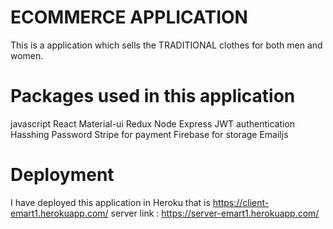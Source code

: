 # ECOMMERCE APPLICATION
This is a application which sells the TRADITIONAL clothes for both men and women.

# Packages used in this application
javascript
React
Material-ui
Redux
Node
Express
JWT authentication
Hasshing Password
Stripe for payment
Firebase for storage
Emailjs


# Deployment
I have deployed this application in Heroku that is https://client-emart1.herokuapp.com/
server link : https://server-emart1.herokuapp.com/



